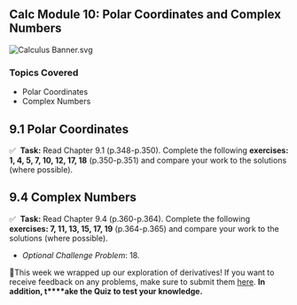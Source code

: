 Calc Module 10: Polar Coordinates and Complex Numbers
-----------------------------------------------------

![Calculus Banner.svg](https://wustl-catalog.instructure.com/courses/254/files/25266/download)

### Topics Covered

*   Polar Coordinates
*   Complex Numbers

9.1 Polar Coordinates
---------------------

✅  **Task:** Read Chapter 9.1 (p.348-p.350). Complete the following **exercises: 1, 4, 5, 7, 10, 12, 17, 18** (p.350-p.351) and compare your work to the solutions (where possible).

9.4 Complex Numbers
-------------------

✅  **Task:** Read Chapter 9.4 (p.360-p.364). Complete the following **exercises: 7, 11, 13, 15, 17, 19** (p.364-p.365) and compare your work to the solutions (where possible).

*   _Optional Challenge Problem_: 18.

🎉This week we wrapped up our exploration of derivatives! If you want to receive feedback on any problems, make sure to submit them [here](https://wustl-catalog.instructure.com/courses/254/assignments/1193 "[Calc] Submission 2:  Application and Extensions of Differentiation"). **In addition, t****ake the Quiz to test your knowledge.**